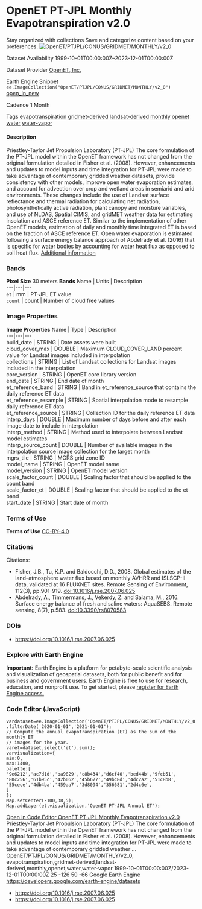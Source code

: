  
#  OpenET PT-JPL Monthly Evapotranspiration v2.0 
Stay organized with collections  Save and categorize content based on your preferences. 
![OpenET/PTJPL/CONUS/GRIDMET/MONTHLY/v2_0](https://developers.google.com/earth-engine/datasets/images/OpenET/OpenET_PTJPL_CONUS_GRIDMET_MONTHLY_v2_0_sample.png) 

Dataset Availability
    1999-10-01T00:00:00Z–2023-12-01T00:00:00Z 

Dataset Provider
     [ OpenET, Inc. ](https://openetdata.org/) 

Earth Engine Snippet
     `    ee.ImageCollection("OpenET/PTJPL/CONUS/GRIDMET/MONTHLY/v2_0")   ` [ open_in_new ](https://code.earthengine.google.com/?scriptPath=Examples:Datasets/OpenET/OpenET_PTJPL_CONUS_GRIDMET_MONTHLY_v2_0) 

Cadence
    1 Month 

Tags
     [evapotranspiration](https://developers.google.com/earth-engine/datasets/tags/evapotranspiration) [gridmet-derived](https://developers.google.com/earth-engine/datasets/tags/gridmet-derived) [landsat-derived](https://developers.google.com/earth-engine/datasets/tags/landsat-derived) [monthly](https://developers.google.com/earth-engine/datasets/tags/monthly) [openet](https://developers.google.com/earth-engine/datasets/tags/openet) [water](https://developers.google.com/earth-engine/datasets/tags/water) [water-vapor](https://developers.google.com/earth-engine/datasets/tags/water-vapor)
#### Description
Priestley-Taylor Jet Propulsion Laboratory (PT-JPL)
The core formulation of the PT-JPL model within the OpenET framework has not changed from the original formulation detailed in Fisher et al. (2008). However, enhancements and updates to model inputs and time integration for PT-JPL were made to take advantage of contemporary gridded weather datasets, provide consistency with other models, improve open water evaporation estimates, and account for advection over crop and wetland areas in semiarid and arid environments. These changes include the use of Landsat surface reflectance and thermal radiation for calculating net radiation, photosynthetically active radiation, plant canopy and moisture variables, and use of NLDAS, Spatial CIMIS, and gridMET weather data for estimating insolation and ASCE reference ET. Similar to the implementation of other OpenET models, estimation of daily and monthly time integrated ET is based on the fraction of ASCE reference ET. Open water evaporation is estimated following a surface energy balance approach of Abdelrady et al. (2016) that is specific for water bodies by accounting for water heat flux as opposed to soil heat flux.
[Additional information](https://openetdata.org/methodologies/)
### Bands
**Pixel Size** 30 meters 
**Bands**
Name | Units | Description  
---|---|---  
`et` | mm | PT-JPL ET value  
`count` | count | Number of cloud free values  
### Image Properties
**Image Properties**
Name | Type | Description  
---|---|---  
build_date | STRING | Date assets were built  
cloud_cover_max | DOUBLE | Maximum CLOUD_COVER_LAND percent value for Landsat images included in interpolation  
collections | STRING | List of Landsat collections for Landsat images included in the interpolation  
core_version | STRING | OpenET core library version  
end_date | STRING | End date of month  
et_reference_band | STRING | Band in et_reference_source that contains the daily reference ET data  
et_reference_resample | STRING | Spatial interpolation mode to resample daily reference ET data  
et_reference_source | STRING | Collection ID for the daily reference ET data  
interp_days | DOUBLE | Maximum number of days before and after each image date to include in interpolation  
interp_method | STRING | Method used to interpolate between Landsat model estimates  
interp_source_count | DOUBLE | Number of available images in the interpolation source image collection for the target month  
mgrs_tile | STRING | MGRS grid zone ID  
model_name | STRING | OpenET model name  
model_version | STRING | OpenET model version  
scale_factor_count | DOUBLE | Scaling factor that should be applied to the count band  
scale_factor_et | DOUBLE | Scaling factor that should be applied to the et band  
start_date | STRING | Start date of month  
### Terms of Use
**Terms of Use**
[CC-BY-4.0](https://spdx.org/licenses/CC-BY-4.0.html)
### Citations
Citations:
  * Fisher, J.B., Tu, K.P. and Baldocchi, D.D., 2008. Global estimates of the land–atmosphere water flux based on monthly AVHRR and ISLSCP-II data, validated at 16 FLUXNET sites. Remote Sensing of Environment, 112(3), pp.901-919. [doi:10.1016/j.rse.2007.06.025](https://doi.org/10.1016/j.rse.2007.06.025)
  * Abdelrady, A., Timmermans, J., Vekerdy, Z. and Salama, M., 2016. Surface energy balance of fresh and saline waters: AquaSEBS. Remote sensing, 8(7), p.583. [doi:10.3390/rs8070583](https://doi.org/10.3390/rs8070583)


### DOIs
  * [ https://doi.org/10.1016/j.rse.2007.06.025 ](https://doi.org/10.1016/j.rse.2007.06.025)


### Explore with Earth Engine
**Important:** Earth Engine is a platform for petabyte-scale scientific analysis and visualization of geospatial datasets, both for public benefit and for business and government users. Earth Engine is free to use for research, education, and nonprofit use. To get started, please [register for Earth Engine access.](https://console.cloud.google.com/earth-engine)
### Code Editor (JavaScript)
```
vardataset=ee.ImageCollection('OpenET/PTJPL/CONUS/GRIDMET/MONTHLY/v2_0')
.filterDate('2020-01-01','2021-01-01');
// Compute the annual evapotranspiration (ET) as the sum of the monthly ET
// images for the year.
varet=dataset.select('et').sum();
varvisualization={
min:0,
max:1400,
palette:[
'9e6212','ac7d1d','ba9829','c8b434','d6cf40','bed44b','9fcb51',
'80c256','61b95c','42b062','45b677','49bc8d','4dc2a2','51c8b8',
'55cece','4db4ba','459aa7','3d8094','356681','2d4c6e',
]
};
Map.setCenter(-100,38,5);
Map.addLayer(et,visualization,'OpenET PT-JPL Annual ET');
```
[ Open in Code Editor ](https://code.earthengine.google.com/?scriptPath=Examples:Datasets/OpenET/OpenET_PTJPL_CONUS_GRIDMET_MONTHLY_v2_0)
[ OpenET PT-JPL Monthly Evapotranspiration v2.0 ](https://developers.google.com/earth-engine/datasets/catalog/OpenET_PTJPL_CONUS_GRIDMET_MONTHLY_v2_0)
Priestley-Taylor Jet Propulsion Laboratory (PT-JPL) The core formulation of the PT-JPL model within the OpenET framework has not changed from the original formulation detailed in Fisher et al. (2008). However, enhancements and updates to model inputs and time integration for PT-JPL were made to take advantage of contemporary gridded weather …
OpenET/PTJPL/CONUS/GRIDMET/MONTHLY/v2_0, evapotranspiration,gridmet-derived,landsat-derived,monthly,openet,water,water-vapor 
1999-10-01T00:00:00Z/2023-12-01T00:00:00Z
25 -126 50 -66 
Google Earth Engine
https://developers.google.com/earth-engine/datasets
  * [ https://doi.org/10.1016/j.rse.2007.06.025 ](https://doi.org/https://openetdata.org/)
  * [ https://doi.org/10.1016/j.rse.2007.06.025 ](https://doi.org/https://developers.google.com/earth-engine/datasets/catalog/OpenET_PTJPL_CONUS_GRIDMET_MONTHLY_v2_0)


